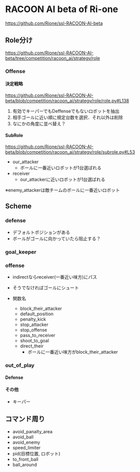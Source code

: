# RACOON AI beta of Ri-one

https://github.com/Rione/ssl-RACOON-AI-beta

## Role分け

https://github.com/Rione/ssl-RACOON-AI-beta/tree/competition/racoon_ai/strategy/role


### Offense

#### 決定戦略

https://github.com/Rione/ssl-RACOON-AI-beta/blob/competition/racoon_ai/strategy/role/role.py#L138

1. 有効でキーパーでもDeffenseでもないロボットを抽出
2. 相手ゴールに近い順に規定台数を選択．それ以外は削除
3. なにかの角度に並べ替え？

#### SubRole

https://github.com/Rione/ssl-RACOON-AI-beta/blob/competition/racoon_ai/strategy/role/subrole.py#L53

- our_attacker
  - ボールに一番近いロボットが1台選ばれる
- receiver
  - our_attackerに近いロボットが1台選ばれる

※enemy_attackerは敵チームのボールに一番近いロボット

## Scheme

### defense
- デフォルトポジションがある
- ボールがゴールに向かっていたら阻止する？

### goal_keeper
### offense
- indirectならreceiver(一番近い味方)にパス
- そうでなければゴールにシュート

- 関数名
  - block_their_attacker
  - default_position
  - penalty_kick
  - stop_attacker
  - stop_offense
  - pass_to_receiver
  - shoot_to_goal
  - direct_their
    - ボールに一番近い味方がblock_their_attacker
### out_of_play

#### Defense
#### その他
- キーパー

## コマンド周り

- avoid_panalty_area
- avoid_ball
- avoid_enemy
- speed_limiter
- pid(目標位置, ロボット)
- to_front_ball
- ball_around
